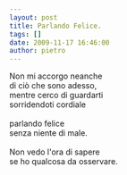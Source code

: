 ```yaml
---
layout: post
title: Parlando Felice.
tags: []
date: 2009-11-17 16:46:00
author: pietro
---
```

Non mi accorgo neanche<br/>di ciò che sono adesso,<br/>mentre cerco di guardarti<br/>sorridendoti cordiale<br/><br/>parlando felice<br/>senza niente di male.<br/><br/>Non vedo l'ora di sapere<br/>se ho qualcosa da osservare.
